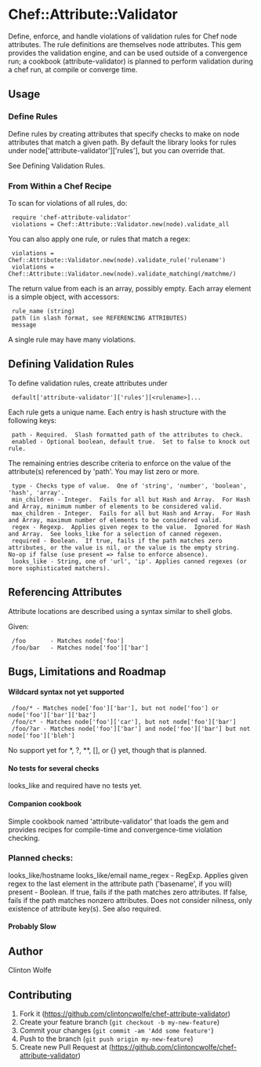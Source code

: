 # Chef::Attribute::Validator

Define, enforce, and handle violations of validation rules for Chef node
attributes.  The rule definitions are themselves node attributes.  This 
gem provides the validation engine, and can be used outside of a 
convergence run; a cookbook (attribute-validator) is planned to perform
validation during a chef run, at compile or converge time.

## Usage

### Define Rules

Define rules by creating attributes that specify checks to make on node 
attributes that match a given path.  By default the library looks for rules
under node['attribute-validator']['rules'], but you can override that.

See Defining Validation Rules.

### From Within a Chef Recipe

To scan for violations of all rules, do:

     require 'chef-attribute-validator'
     violations = Chef::Attribute::Validator.new(node).validate_all

You can also apply one rule, or rules that match a regex:

     violations = Chef::Attribute::Validator.new(node).validate_rule('rulename')
     violations = Chef::Attribute::Validator.new(node).validate_matching(/matchme/)

The return value from each is an array, possibly empty.  Each array element is a simple object, with accessors:

     rule_name (string)
     path (in slash format, see REFERENCING ATTRIBUTES)
     message

A single rule may have many violations.

## Defining Validation Rules

To define validation rules, create attributes under 

     default['attribute-validator']['rules'][<rulename>]...

Each rule gets a unique name.  Each entry is hash structure with the following keys:

     path - Required.  Slash formatted path of the attributes to check.  
     enabled - Optional boolean, default true.  Set to false to knock out rule.

The remaining entries describe criteria to enforce on the value of the attribute(s) 
referenced by 'path'.  You may list zero or more.

     type - Checks type of value.  One of 'string', 'number', 'boolean', 'hash', 'array'.
     min_children - Integer.  Fails for all but Hash and Array.  For Hash and Array, minimum number of elements to be considered valid.
     max_children - Integer.  Fails for all but Hash and Array.  For Hash and Array, maximum number of elements to be considered valid.
     regex - Regexp.  Applies given regex to the value.  Ignored for Hash and Array.  See looks_like for a selection of canned regexen.
     required - Boolean.  If true, fails if the path matches zero attributes, or the value is nil, or the value is the empty string.  No-op if false (use present => false to enforce absence).
     looks_like - String, one of 'url', 'ip'. Applies canned regexes (or more sophisticated matchers).

## Referencing Attributes

Attribute locations are described using a syntax similar to shell globs.

Given:

     /foo       - Matches node['foo']
     /foo/bar   - Matches node['foo']['bar']

## Bugs, Limitations and Roadmap

#### Wildcard syntax not yet supported

     /foo/* - Matches node['foo']['bar'], but not node['foo'] or node['foo']['bar']['baz']
     /foo/c* - Matches node['foo']['car'], but not node['foo']['bar']
     /foo/?ar - Matches node['foo']['bar'] and node['foo']['bar'] but not node['foo']['bleh']

No support yet for *, ?, **, [<charclass>], or {<alternatives>} yet, though that is planned.

#### No tests for several checks

looks_like and required have no tests yet.

#### Companion cookbook

Simple cookbook named 'attribute-validator' that loads the gem and provides recipes for compile-time and convergence-time violation checking.

### Planned checks:

   looks_like/hostname
   looks_like/email
   name_regex - RegExp.  Applies given regex to the last element in the attribute path ('basename', if you will)   
   present - Boolean.  If true, fails if the path matches zero attributes.  If false, fails if the path matches nonzero attributes.  Does not consider nilness, only existence of attribute key(s).  See also required.



#### Probably Slow

## Author

Clinton Wolfe

## Contributing

1. Fork it (https://github.com/clintoncwolfe/chef-attribute-validator)
2. Create your feature branch (`git checkout -b my-new-feature`)
3. Commit your changes (`git commit -am 'Add some feature'`)
4. Push to the branch (`git push origin my-new-feature`)
5. Create new Pull Request at (https://github.com/clintoncwolfe/chef-attribute-validator)
